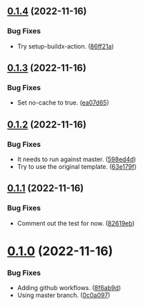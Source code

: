 ## [0.1.4](https://github.com/polinchw/go-hello/compare/v0.1.3...v0.1.4) (2022-11-16)


### Bug Fixes

* Try setup-buildx-action. ([86ff21a](https://github.com/polinchw/go-hello/commit/86ff21a376299e4f1ef69c0f3339b03188ddc4db))



## [0.1.3](https://github.com/polinchw/go-hello/compare/v0.1.2...v0.1.3) (2022-11-16)


### Bug Fixes

* Set no-cache to true. ([ea07d65](https://github.com/polinchw/go-hello/commit/ea07d6573a5cbc3c24d2f385add64c2f6c350ab5))



## [0.1.2](https://github.com/polinchw/go-hello/compare/v0.1.1...v0.1.2) (2022-11-16)


### Bug Fixes

* It needs to run against master. ([598ed4d](https://github.com/polinchw/go-hello/commit/598ed4d9d2d45796f349a7f91959eeabceb49682))
* Try to use the original template. ([63e179f](https://github.com/polinchw/go-hello/commit/63e179fc423dc848ce557f5cb6a8c52d1aacedd5))



## [0.1.1](https://github.com/polinchw/go-hello/compare/v0.1.0...v0.1.1) (2022-11-16)


### Bug Fixes

* Comment out the test for now. ([82619eb](https://github.com/polinchw/go-hello/commit/82619eb6a15751aa1274ee3e5ea9a565b91f32ee))



# [0.1.0](https://github.com/polinchw/go-hello/compare/v1.1.1...v0.1.0) (2022-11-16)


### Bug Fixes

* Adding github workflows. ([8f6ab9d](https://github.com/polinchw/go-hello/commit/8f6ab9d665a666a5916c244c3f7fd90b9af1cb6a))
* Using master branch. ([0c0a097](https://github.com/polinchw/go-hello/commit/0c0a0970bd7b70735a2fd9d029f775599bf54b66))



